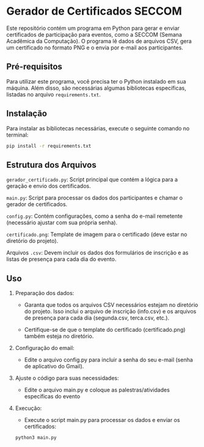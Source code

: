 # Gerador de Certificados SECCOM

Este repositório contém um programa em Python para gerar e enviar certificados de participação para eventos, como a SECCOM (Semana Acadêmica da Computação). O programa lê dados de arquivos CSV, gera um certificado no formato PNG e o envia por e-mail aos participantes.

## Pré-requisitos
Para utilizar este programa, você precisa ter o Python instalado em sua máquina. Além disso, são necessárias algumas bibliotecas específicas, listadas no arquivo `requirements.txt`.

## Instalação
Para instalar as bibliotecas necessárias, execute o seguinte comando no terminal:

   ```sh
   pip install -r requirements.txt

   ```


## Estrutura dos Arquivos
`gerador_certificado.py`: Script principal que contém a lógica para a geração e envio dos certificados.

`main.py`: Script para processar os dados dos participantes e chamar o 
gerador de certificados.

`config.py`: Contém configurações, como a senha do e-mail remetente (necessário ajustar com sua própria senha).

`certificado.png`: Template de imagem para o certificado (deve estar no diretório do projeto).

Arquivos `.csv`: Devem incluir os dados dos formulários de inscrição e as listas de presença para cada dia do evento.



## Uso
1. Preparação dos dados:
    * Garanta que todos os arquivos CSV necessários estejam no diretório do projeto. Isso inclui o arquivo de inscrição (info.csv) e os arquivos de presença para cada dia (segunda.csv, terca.csv, etc.).

    * Certifique-se de que o template do certificado (certificado.png) também esteja no diretório.

2. Configuração do email:
    * Edite o arquivo config.py para incluir a senha do seu e-mail (senha de aplicativo do Gmail).
  
3. Ajuste o código para suas necessidades:
   * Edite o arquivo main.py e coloque as palestras/atividades específicas do evento

5. Execução:
    * Execute o script main.py para processar os dados e enviar os certificados:

    ```sh
    python3 main.py

    ```

